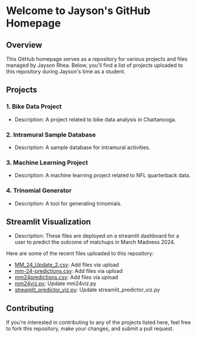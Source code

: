 # Welcome to Jayson's GitHub Homepage

## Overview

This GitHub homepage serves as a repository for various projects and files managed by Jayson Rhea. 
Below, you'll find a list of projects uploaded to this repository during Jayson's time as a student.

## Projects

### 1. Bike Data Project

- Description: A project related to bike data analysis in Chattanooga.

### 2. Intramural Sample Database

- Description: A sample database for intramural activities.

### 3. Machine Learning Project

- Description: A machine learning project related to NFL quarterback data.

### 4. Trinomial Generator

- Description: A tool for generating trinomials.

## Streamlit Visualization

- Description: These files are deployed on a streamlit dashboard for a user to predict the outcome of matchups in March Madness 2024.

Here are some of the recent files uploaded to this repository:

- [MM_24_Update_2.csv](link/to/file): Add files via upload
- [mm-24-predictions.csv](link/to/file): Add files via upload
- [mm24predictions.csv](link/to/file): Add files via upload
- [mm24viz.py](link/to/file): Update mm24viz.py
- [streamlit_predictor_viz.py](link/to/file): Update streamlit_predictor_viz.py

## Contributing

If you're interested in contributing to any of the projects listed here, feel free to fork this repository, make your changes, and submit a pull request.
